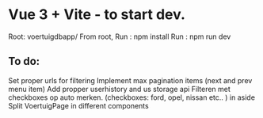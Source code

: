 # Vue 3 + Vite - to start dev. 
Root: voertuigdbapp/
From root,
Run : npm install
Run : npm run dev  

## To do:
Set proper urls for filtering
Implement max pagination items (next and prev menu item) 
Add propper userhistory and us storage api 
Filteren met checkboxes op auto merken. (checkboxes: ford, opel, nissan etc.. ) in aside
Split VoertuigPage in different components
